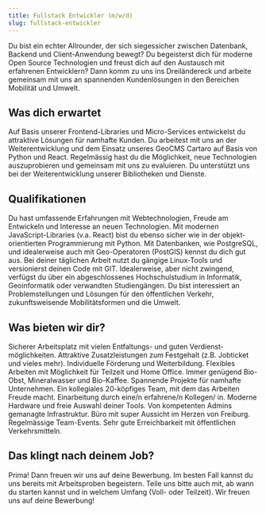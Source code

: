 ```yaml
---
title: Fullstack Entwickler (m/w/d)
slug: fullstack-entwickler
---
```

Du bist ein echter Allrounder, der sich siegessicher zwischen Datenbank, Backend und Client-Anwendung bewegt? Du begeisterst dich für moderne Open Source Technologien und freust dich auf den Austausch mit erfahrenen Entwicklern? Dann komm zu uns ins Dreiländereck und arbeite gemeinsam mit uns an spannenden Kundenlösungen in den Bereichen Mobilität und Umwelt.

## Was dich erwartet

Auf Basis unserer Frontend-Libraries und Micro-Services entwickelst du attraktive Lösungen für namhafte Kunden. Du arbeitest mit uns an der Weiterentwicklung und dem Einsatz unseres GeoCMS Cartaro auf Basis von Python und React. Regelmässig hast du die Möglichkeit, neue Technologien auszuprobieren und gemeinsam mit uns zu evaluieren. Du unterstützt uns bei der Weiterentwicklung unserer Bibliotheken und Dienste.

## Qualifikationen

Du hast umfassende Erfahrungen mit Webtechnologien, Freude am Entwickeln und Interesse an neuen Technologien. Mit modernen JavaScript-Libraries (v.a. React) bist du ebenso sicher wie in der objekt­orientierten Programmierung mit Python. Mit Datenbanken, wie Postgre­SQL, und idealerweise auch mit Geo-Operatoren (PostGIS) kennst du dich gut aus. Bei deiner täglichen Arbeit nutzt du gängige Linux-Tools und versionierst deinen Code mit GIT. Idealerweise, aber nicht zwingend, verfügst du über ein abgeschlossenes Hochschulstudium in Informatik, Geo­informatik oder verwandten Studien­gängen. Du bist interessiert an Problemstellungen und Lösungen für den öffentlichen Verkehr, zukunftsweisende Mobilitätsformen und die Umwelt.

## Was bieten wir dir?

Sicherer Arbeitsplatz mit vielen Entfaltungs- und guten Verdienst­möglichkeiten. Attraktive Zusatz­leistungen zum Festgehalt (z.B. Job­ticket und vieles mehr). Individuelle Förderung und Weiterbildung. Flexibles Arbeiten mit Möglichkeit für Teilzeit und Home Office. Immer genügend Bio-Obst, Mineralwasser und Bio-Kaffee. Spannende Projekte für namhafte Unternehmen. Ein kollegiales 20-köpfiges Team, mit dem das Arbeiten Freude macht. Einarbeitung durch eine/n erfahrene/n Kollegen/ in. Moderne Hardware und freie Auswahl deiner Tools. Von kompetenten Admins gemanagte Infrastruktur. Büro mit super Aussicht im Herzen von Freiburg. Regelmässige Team-Events. Sehr gute Erreichbarkeit mit öffentlichen Verkehrsmitteln.

## Das klingt nach deinem Job?

Prima! Dann freuen wir uns auf deine Bewerbung. Im besten Fall kannst du uns bereits mit Arbeitsproben begeistern. Teile uns bitte auch mit, ab wann du starten kannst und in welchem Umfang (Voll- oder Teilzeit). Wir freuen uns auf deine Bewerbung!